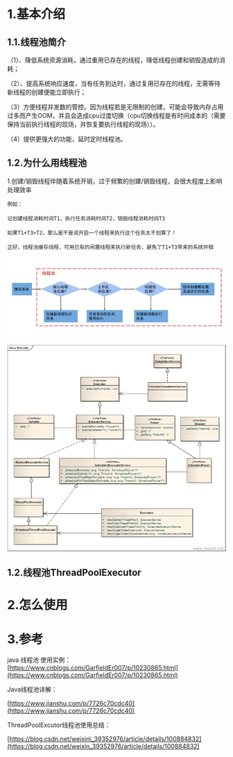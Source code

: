 # 1.基本介绍

## 1.1.线程池简介

（1）、降低系统资源消耗，通过重用已存在的线程，降低线程创建和销毁造成的消耗；

（2）、提高系统响应速度，当有任务到达时，通过复用已存在的线程，无需等待新线程的创建便能立即执行；

（3）方便线程并发数的管控。因为线程若是无限制的创建，可能会导致内存占用过多而产生OOM，并且会造成cpu过度切换（cpu切换线程是有时间成本的（需要保持当前执行线程的现场，并恢复要执行线程的现场））。

（4）提供更强大的功能，延时定时线程池。

## 1.2.为什么用线程池
1.创建/销毁线程伴随着系统开销，过于频繁的创建/销毁线程，会很大程度上影响处理效率

```
例如：

记创建线程消耗时间T1，执行任务消耗时间T2，销毁线程消耗时间T3

如果T1+T3>T2，那么是不是说开启一个线程来执行这个任务太不划算了！

正好，线程池缓存线程，可用已有的闲置线程来执行新任务，避免了T1+T3带来的系统开销
```

![img](/static/image/6024478-88ee7b20f8f45825.webp)

![img](/static/image/281039482656686.png)

## 1.2.线程池ThreadPoolExecutor

# 2.怎么使用

# 3.参考

java 线程池 使用实例：  
[https://www.cnblogs.com/GarfieldEr007/p/10230865.html](https://www.cnblogs.com/GarfieldEr007/p/10230865.html)

Java线程池详解：

[https://www.jianshu.com/p/7726c70cdc40](https://www.jianshu.com/p/7726c70cdc40)

ThreadPoolExcutor线程池使用总结：

[https://blog.csdn.net/weixin\_39352976/article/details/100884832](https://blog.csdn.net/weixin_39352976/article/details/100884832)


